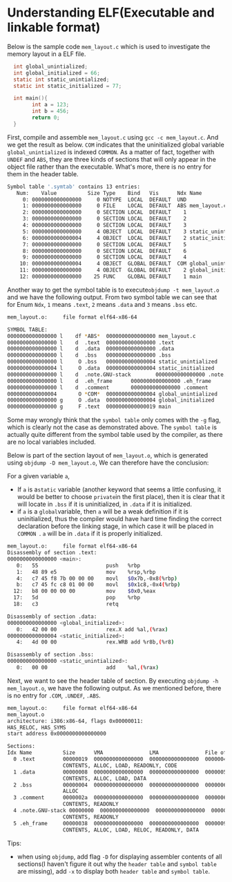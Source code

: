 # Understanding ELF(Executable and linkable format)

Below is the sample code `mem_layout.c` which is used to investigate the memory layout in a ELF file. 

```c
  int global_unintialized;
  int global_initialized = 66;
  static int static_unintialized;
  static int static_initialized = 77;

  int main(){
        int a = 123;
        int b = 456;
        return 0;
  }
```

First, compile and assemble  `mem_layout.c` using `gcc -c mem_layout.c`.  And we get the result as below. `COM` indicates that the uninitialized global variable `global_unintialized` is indexed `COMMON`. As a matter of fact, together with `UNDEF` and `ABS`, they are three kinds of sections that will only appear in the object file rather than the executable. What's more, there is no entry for them in the header table.

```bash
Symbol table '.symtab' contains 13 entries:
   Num:    Value          Size Type    Bind   Vis      Ndx Name
     0: 0000000000000000     0 NOTYPE  LOCAL  DEFAULT  UND
     1: 0000000000000000     0 FILE    LOCAL  DEFAULT  ABS mem_layout.c
     2: 0000000000000000     0 SECTION LOCAL  DEFAULT    1
     3: 0000000000000000     0 SECTION LOCAL  DEFAULT    2
     4: 0000000000000000     0 SECTION LOCAL  DEFAULT    3
     5: 0000000000000000     4 OBJECT  LOCAL  DEFAULT    3 static_unintialized
     6: 0000000000000004     4 OBJECT  LOCAL  DEFAULT    2 static_initialized
     7: 0000000000000000     0 SECTION LOCAL  DEFAULT    5
     8: 0000000000000000     0 SECTION LOCAL  DEFAULT    6
     9: 0000000000000000     0 SECTION LOCAL  DEFAULT    4
    10: 0000000000000004     4 OBJECT  GLOBAL DEFAULT  COM global_unintialized
    11: 0000000000000000     4 OBJECT  GLOBAL DEFAULT    2 global_initialized
    12: 0000000000000000    25 FUNC    GLOBAL DEFAULT    1 main
```

Another way to get the symbol table is to execute`objdump -t mem_layout.o` and we have the following output. From two symbol table we can see that for Enum `Ndx`, `1` means `.text`, `2` means `.data` and `3` means `.bss` etc. 

```bash
mem_layout.o:     file format elf64-x86-64

SYMBOL TABLE:
0000000000000000 l    df *ABS*  0000000000000000 mem_layout.c
0000000000000000 l    d  .text  0000000000000000 .text
0000000000000000 l    d  .data  0000000000000000 .data
0000000000000000 l    d  .bss   0000000000000000 .bss
0000000000000000 l     O .bss   0000000000000004 static_unintialized
0000000000000004 l     O .data  0000000000000004 static_initialized
0000000000000000 l    d  .note.GNU-stack        0000000000000000 .note.GNU-stack
0000000000000000 l    d  .eh_frame      0000000000000000 .eh_frame
0000000000000000 l    d  .comment       0000000000000000 .comment
0000000000000004       O *COM*  0000000000000004 global_unintialized
0000000000000000 g     O .data  0000000000000004 global_initialized
0000000000000000 g     F .text  0000000000000019 main
```

Some may wrongly think that the `symbol table` only comes with the `-g` flag, which is clearly not the case as demonstrated above. The `symbol table` is actually quite different from the symbol table used by the compiler, as there are no local variables included.

Below is part of the section layout of `mem_layout.o`, which is generated using  `objdump -D mem_layout.o`, We can therefore have the conclusion:

For a given variable `a`,

- If `a` is a`static` variable (another keyword that seems a little confusing, it would be better to choose `private`in the first place), then it is clear that it will locate in `.bss` if it is uninitialized, in `.data` if it is initialized.
- if `a` is a `global`variable, then `a` will be a weak definition if it is uninitialized, thus the compiler would have hard time finding the correct declaration before the linking stage, in which case it will be placed in `COMMON `. `a` will be in `.data` if it is properly initialized. 

```bash
mem_layout.o:     file format elf64-x86-64
Disassembly of section .text:
0000000000000000 <main>:
   0:   55                      push   %rbp
   1:   48 89 e5                mov    %rsp,%rbp
   4:   c7 45 f8 7b 00 00 00    movl   $0x7b,-0x8(%rbp)
   b:   c7 45 fc c8 01 00 00    movl   $0x1c8,-0x4(%rbp)
  12:   b8 00 00 00 00          mov    $0x0,%eax
  17:   5d                      pop    %rbp
  18:   c3                      retq

Disassembly of section .data:
0000000000000000 <global_initialized>:
   0:   42 00 00                rex.X add %al,(%rax)
0000000000000004 <static_initialized>:
   4:   4d 00 00                rex.WRB add %r8b,(%r8)

Disassembly of section .bss:
0000000000000000 <static_unintialized>:
   0:   00 00                   add    %al,(%rax)
```

Next, we want to see the header table of section. By executing `objdump -h mem_layout.o`, we have the following output. As we mentioned before, there is no entry for `.COM`, `.UNDEF`, `.ABS`.

```bash
mem_layout.o:     file format elf64-x86-64
mem_layout.o
architecture: i386:x86-64, flags 0x00000011:
HAS_RELOC, HAS_SYMS
start address 0x0000000000000000

Sections:
Idx Name          Size      VMA               LMA               File off  Algn
  0 .text         00000019  0000000000000000  0000000000000000  00000040  2**0
                  CONTENTS, ALLOC, LOAD, READONLY, CODE
  1 .data         00000008  0000000000000000  0000000000000000  0000005c  2**2
                  CONTENTS, ALLOC, LOAD, DATA
  2 .bss          00000004  0000000000000000  0000000000000000  00000064  2**2
                  ALLOC
  3 .comment      0000002a  0000000000000000  0000000000000000  00000064  2**0
                  CONTENTS, READONLY
  4 .note.GNU-stack 00000000  0000000000000000  0000000000000000  0000008e  2**0
                  CONTENTS, READONLY
  5 .eh_frame     00000038  0000000000000000  0000000000000000  00000090  2**3
                  CONTENTS, ALLOC, LOAD, RELOC, READONLY, DATA
```

Tips:

- when using `objdump`, add flag `-D` for displaying assembler contents of all sections(I haven't figure it out why the `header table` and `symbol table` are missing), add `-x` to display both `header table` and `symbol table`.





